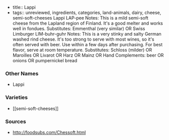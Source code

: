 - title:: Lappi
- tags:: unreviewed, ingredients, categories, land-animals, dairy, cheese, semi-soft-cheeses
Lappi LAP-pee Notes: This is a mild semi-soft cheese from the Lapland region of Finland. It's a good melter and works well in fondues. Substitutes: Emmenthal (very similar) OR Swiss Limburger LIM-buhr-guhr Notes: This is a very stinky and salty German washed rind cheese. It's too strong to serve with most wines, so it's often served with beer. Use within a few days after purchasing. For best flavor, serve at room temperature. Substitutes: Schloss (milder) OR Maroilles OR Livarot OR Harz OR Mainz OR Hand Complements: beer OR onions OR pumpernickel bread

### Other Names

* Lappi

### Varieties

* [[semi-soft-cheeses]]

### Sources
* http://foodsubs.com/Chessoft.html
